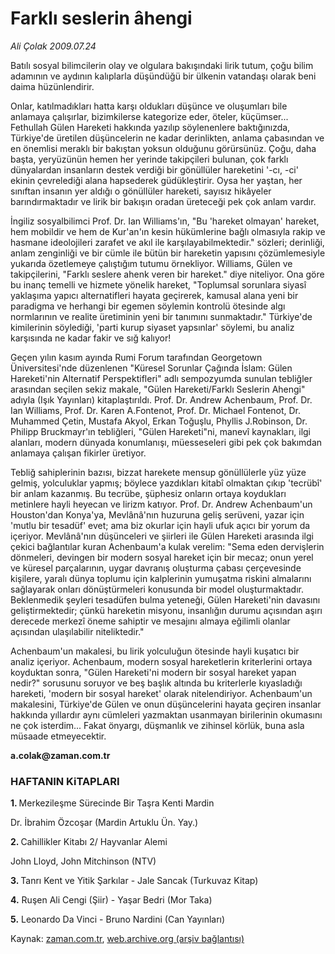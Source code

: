 # Farklı seslerin âhengi

*Ali Çolak 2009.07.24*

<tr><td class="metin" colspan="2" style="padding-top: 20px; padding-left: 5px; padding-right: 10px;">Batılı sosyal bilimcilerin olay ve olgulara bakışındaki lirik tutum, çoğu bilim adamının ve aydının kalıplarla düşündüğü bir ülkenin vatandaşı olarak beni daima hüzünlendirir.</td></tr><tr><td class="metin" colspan="2" style="padding-top: 20px; padding-left: 5px; padding-right: 10px;"><p>Onlar, katılmadıkları hatta karşı oldukları düşünce ve oluşumları bile anlamaya çalışırlar, bizimkilerse kategorize eder, öteler, küçümser... Fethullah Gülen Hareketi hakkında yazılıp söylenenlere baktığınızda, Türkiye'de üretilen düşüncelerin ne kadar derinlikten, anlama çabasından ve en önemlisi meraklı bir bakıştan yoksun olduğunu görürsünüz. Çoğu, daha başta, yeryüzünün hemen her yerinde takipçileri bulunan, çok farklı dünyalardan insanların destek verdiği bir gönüllüler hareketini '-cı, -ci' ekinin çevrelediği alana hapsederek güdükleştirir. Oysa her yaştan, her sınıftan insanın yer aldığı o gönüllüler hareketi, sayısız hikâyeler barındırmaktadır ve lirik bir bakışın oradan üreteceği pek çok anlam vardır.
<p>İngiliz sosyalbilimci Prof. Dr. Ian Williams'ın, "Bu 'hareket olmayan' hareket, hem mobildir ve hem de Kur'an'ın kesin hükümlerine bağlı olmasıyla rakip ve hasmane ideolojileri zarafet ve akıl ile karşılayabilmektedir." sözleri; derinliği, anlam zenginliği ve bir cümle ile bütün bir hareketin yapısını çözümlemesiyle yukarıda özetlemeye çalıştığım tutumu örnekliyor. Williams, Gülen ve takipçilerini, "Farklı seslere ahenk veren bir hareket." diye niteliyor. Ona göre bu inanç temelli ve hizmete yönelik hareket, "Toplumsal sorunlara siyasî yaklaşıma yapıcı alternatifleri hayata geçirerek, kamusal alana yeni bir paradigma ve herhangi bir egemen söylemin kontrolü ötesinde algı normlarının ve realite üretiminin yeni bir tanımını sunmaktadır." Türkiye'de kimilerinin söylediği, 'parti kurup siyaset yapsınlar' söylemi, bu analiz karşısında ne kadar fakir ve sığ kalıyor!
<p>Geçen yılın kasım ayında Rumi Forum tarafından Georgetown Üniversitesi'nde düzenlenen "Küresel Sorunlar Çağında İslam: Gülen Hareketi'nin Alternatif Perspektifleri" adlı sempozyumda sunulan tebliğler arasından seçilen sekiz makale, "Gülen Hareketi/Farklı Seslerin Ahengi" adıyla (Işık Yayınları) kitaplaştırıldı. Prof. Dr. Andrew Achenbaum, Prof. Dr. Ian Williams, Prof. Dr. Karen A.Fontenot, Prof. Dr. Michael Fontenot, Dr. Muhammed Çetin, Mustafa Akyol, Erkan Toğuşlu, Phyllis J.Robinson, Dr. Philipp Bruckmayr'ın tebliğleri, "Gülen Hareketi"ni, manevî kaynakları, ilgi alanları, modern dünyada konumlanışı, müesseseleri gibi pek çok bakımdan anlamaya çalışan fikirler üretiyor.
<p>Tebliğ sahiplerinin bazısı, bizzat harekete mensup gönüllülerle yüz yüze gelmiş, yolculuklar yapmış; böylece yazdıkları kitabî olmaktan çıkıp 'tecrübî' bir anlam kazanmış. Bu tecrübe, şüphesiz onların ortaya koydukları metinlere hayli heyecan ve lirizm katıyor. Prof. Dr. Andrew Achenbaum'un Houston'dan Konya'ya, Mevlânâ'nın huzuruna geliş serüveni, yazar için 'mutlu bir tesadüf' evet; ama biz okurlar için hayli ufuk açıcı bir yorum da içeriyor. Mevlânâ'nın düşünceleri ve şiirleri ile Gülen Hareketi arasında ilgi çekici bağlantılar kuran Achenbaum'a kulak verelim: "Sema eden dervişlerin dönmeleri, devingen bir modern sosyal hareket için bir mecaz; onun yerel ve küresel parçalarının, uygar davranış oluşturma çabası çerçevesinde kişilere, yaralı dünya toplumu için kalplerinin yumuşatma riskini almalarını sağlayarak onları dönüştürmeleri konusunda bir model oluşturmaktadır. Beklenmedik şeyleri tesadüfen bulma yeteneği, Gülen Hareketi'nin davasını geliştirmektedir; çünkü hareketin misyonu, insanlığın durumu açısından aşırı derecede merkezî öneme sahiptir ve mesajını almaya eğilimli olanlar açısından ulaşılabilir niteliktedir."
<p>Achenbaum'un makalesi, bu lirik yolculuğun ötesinde hayli kuşatıcı bir analiz içeriyor. Achenbaum, modern sosyal hareketlerin kriterlerini ortaya koyduktan sonra, "Gülen Hareketi'ni modern bir sosyal hareket yapan nedir?" sorusunu soruyor ve beş başlık altında bu kriterlerle kıyasladığı hareketi, 'modern bir sosyal hareket' olarak nitelendiriyor. Achenbaum'un makalesini, Türkiye'de Gülen ve onun düşüncelerini hayata geçiren insanlar hakkında yıllardır aynı cümleleri yazmaktan usanmayan birilerinin okumasını ne çok isterdim... Fakat önyargı, düşmanlık ve zihinsel körlük, buna asla müsaade etmeyecektir.
<p><b>a.colak@zaman.com.tr</b>
<p><h3>HAFTANIN KiTAPLARI</h3>
<p><b>1. </b>Merkezileşme Sürecinde Bir Taşra Kenti Mardin
<p> Dr. İbrahim Özcoşar (Mardin Artuklu Ün. Yay.) 
<p><b>2. </b>Cahillikler Kitabı 2/ Hayvanlar Alemi
<p> John Lloyd, John Mitchinson (NTV) 
<p><b>3. </b>Tanrı Kent ve Yitik Şarkılar - Jale Sancak (Turkuvaz Kitap) 
<p><b>4.</b> Ruşen Ali Cengi (Şiir) - Yaşar Bedri (Mor Taka) 
<p><b>5.</b> Leonardo Da Vinci - Bruno Nardini (Can Yayınları) <br/></p></p></p></p></p></p></p></p></p></p></p></p></p></p></td></tr>

Kaynak: [zaman.com.tr](http://zaman.com.tr/yazar.do?yazino=872563), [web.archive.org (arşiv bağlantısı)](http://web.archive.org/web/20090904231340/http://www.zaman.com.tr:80/yazar.do?yazino=872563)
